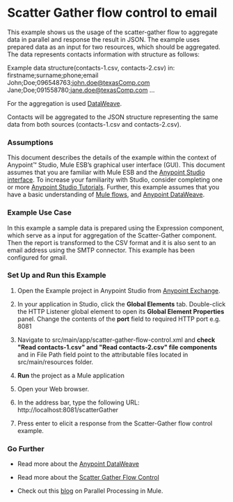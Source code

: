 # Scatter Gather flow control to email


This example shows us the usage of the scatter-gather flow to aggregate data in parallel and response the result in JSON. The example uses prepared data as an input for two resources, which should be aggregated. The data represents contacts information with structure as follows:

Example data structure(contacts-1.csv, contacts-2.csv) in:
		firstname;surname;phone;email
		John;Doe;096548763;john.doe@texasComp.com
		Jane;Doe;091558780;jane.doe@texasComp.com
		...		

For the aggregation is used [DataWeave](https://docs.mulesoft.com/mule-user-guide/v/current/dataweave).

Contacts will be aggregated to the JSON structure representing the same data from both sources (contacts-1.csv and contacts-2.csv).

	
### Assumptions

This document describes the details of the example within the context of Anypoint™ Studio, Mule ESB’s graphical user interface (GUI). This document assumes that you are familiar with Mule ESB and the [Anypoint Studio interface](http://www.mulesoft.org/documentation/display/current/Anypoint+Studio+Essentials). To increase your familiarity with Studio, consider completing one or more [Anypoint Studio Tutorials](http://www.mulesoft.org/documentation/display/current/Basic+Studio+Tutorial). Further, this example assumes that you have a basic understanding of [Mule flows](http://www.mulesoft.org/documentation/display/current/Mule+Application+Architecture), and [Anypoint DataWeave](https://developer.mulesoft.com/docs/display/current/DataWeave+Reference+Documentation).

### Example Use Case

In this example a sample data is prepared using the Expression component, which serve as a input for aggregation of the Scatter-Gather component. Then the report is transformed to the CSV format  and it is also sent to an email address using the SMTP connector. This example has been configured for gmail.

### Set Up and Run this Example

1. Open the Example project in Anypoint Studio from [Anypoint Exchange](http://www.mulesoft.org/documentation/display/current/Anypoint+Exchange).

2. In your application in Studio, click the **Global Elements** tab. Double-click the HTTP Listener global element to open its **Global Element Properties** panel. Change the contents of the **port** field to required HTTP port e.g. 8081

3. Navigate to src/main/app/scatter-gather-flow-control.xml and **check "Read contacts-1.csv" and "Read contacts-2.csv" file components** and in File Path field point to the attributable files located in src/main/resources folder. 
    
4. **Run** the project as a Mule application

5. Open your Web browser.

6. In the address bar, type the following URL: http://localhost:8081/scatterGather 

7. Press enter to elicit a response from the Scatter-Gather flow control example.


### Go Further

* Read more about the [Anypoint DataWeave](https://developer.mulesoft.com/docs/display/current/DataWeave+Reference+Documentation)

* Read more about the [Scatter Gather Flow Control](http://www.mulesoft.org/documentation/display/current/Scatter-Gather)

* Check out this [blog](http://blogs.mulesoft.org/parallel-multicasting-simplified/) on Parallel Processing in Mule.



   
